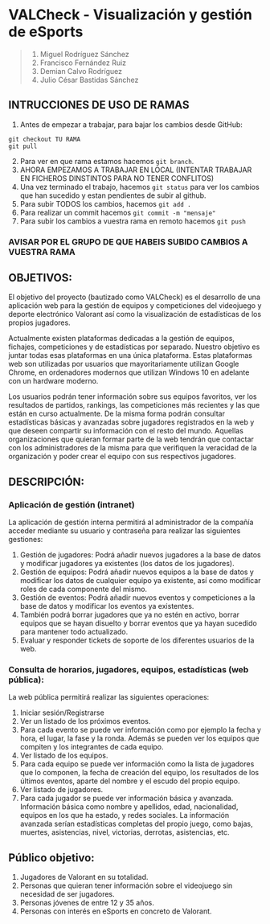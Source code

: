 # **VALCheck - Visualización y gestión de eSports**

> 1. Miguel Rodríguez Sánchez
> 2. Francisco Fernández Ruiz
> 3. Demian Calvo Rodríguez
> 4. Julio César Bastidas Sánchez

## INTRUCCIONES DE USO DE RAMAS
1. Antes de empezar a trabajar, para bajar los cambios desde GitHub:
```
git checkout TU RAMA
git pull
```
2. Para ver en que rama estamos hacemos `git branch`.
3. AHORA EMPEZAMOS A TRABAJAR EN LOCAL (INTENTAR TRABAJAR EN FICHEROS DINSTINTOS PARA NO TENER CONFLITOS)
4. Una vez terminado el trabajo, hacemos `git status` para ver los cambios que han sucedido y estan pendientes de subir al github.
5. Para subir TODOS los cambios, hacemos `git add .`
6. Para realizar un commit hacemos `git commit -m "mensaje"`
7. Para subir los cambios a vuestra rama en remoto hacemos `git push`

### AVISAR POR EL GRUPO DE QUE HABEIS SUBIDO CAMBIOS A VUESTRA RAMA

## OBJETIVOS:

El objetivo del proyecto (bautizado como VALCheck) es el desarrollo de una aplicación web para la gestión de equipos y competiciones del videojuego y deporte electrónico Valorant así como la visualización de estadísticas de los propios jugadores.

Actualmente existen plataformas dedicadas a la gestión de equipos, fichajes, competiciones y de estadísticas por separado. Nuestro objetivo es juntar todas esas plataformas en una única plataforma. Estas plataformas web son utilizadas por usuarios que mayoritariamente utilizan Google Chrome, en ordenadores modernos que utilizan Windows 10 en adelante con un hardware moderno.

Los usuarios podrán tener información sobre sus equipos favoritos, ver los resultados de partidos, rankings, las competiciones más recientes y las que están en curso actualmente. De la misma forma podrán consultar estadísticas básicas y avanzadas sobre jugadores registrados en la web y que deseen compartir su información con el resto del mundo. Aquellas organizaciones que quieran formar parte de la web tendrán que contactar con los administradores de la misma para que verifiquen la veracidad de la organización y poder crear el equipo con sus respectivos jugadores.

## DESCRIPCIÓN:

### Aplicación de gestión (intranet)

La aplicación de gestión interna permitirá al administrador de la compañía acceder
mediante su usuario y contraseña para realizar las siguientes gestiones:

1. Gestión de jugadores: Podrá añadir nuevos jugadores a la base de datos y modificar jugadores ya existentes (los datos de los jugadores).
2. Gestión de equipos: Podrá añadir nuevos equipos a la base de datos y modificar los datos de cualquier equipo ya existente, así como modificar roles de cada componente del mismo.
3. Gestión de eventos: Podrá añadir nuevos eventos y competiciones a la base de datos y modificar los eventos ya existentes.
4. También podrá borrar jugadores que ya no estén en activo, borrar equipos que se hayan disuelto y borrar eventos que ya hayan sucedido para mantener todo actualizado.
5. Evaluar y responder tickets de soporte de los diferentes usuarios de la web.

### Consulta de horarios, jugadores, equipos, estadísticas (web pública):

La web pública permitirá realizar las siguientes operaciones:

1. Iniciar sesión/Registrarse
2. Ver un listado de los próximos eventos.
3. Para cada evento se puede ver información como por ejemplo la fecha y hora, el lugar, la fase y la ronda. Además se pueden ver los equipos que compiten y los integrantes de cada equipo.
4. Ver listado de los equipos.
5. Para cada equipo se puede ver información como la lista de jugadores que lo componen, la fecha de creación del equipo, los resultados de los últimos eventos, aparte del nombre y el escudo del propio equipo.
6. Ver listado de jugadores.
7. Para cada jugador se puede ver información básica y avanzada. Información básica como nombre y apellidos, edad, nacionalidad, equipos en los que ha estado, y redes sociales. La información avanzada serían estadísticas completas del propio juego, como bajas, muertes, asistencias, nivel, victorias, derrotas, asistencias, etc.

## Público objetivo:

1. Jugadores de Valorant en su totalidad.
2. Personas que quieran tener información sobre el videojuego sin necesidad de ser jugadores.
3. Personas jóvenes de entre 12 y 35 años.
4. Personas con interés en eSports en concreto de Valorant.
